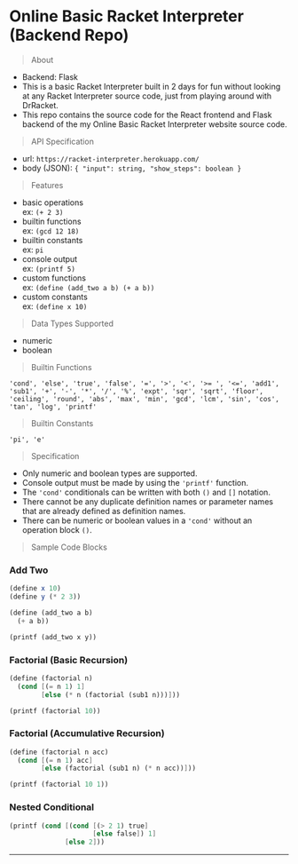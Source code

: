 # Online Basic Racket Interpreter (Backend Repo)

> About

- Backend: Flask
- This is a basic Racket Interpreter built in 2 days for fun without looking at any Racket Interpreter source code, just from playing around with DrRacket.
- This repo contains the source code for the React frontend and Flask backend of the my Online Basic Racket Interpreter website source code.

> API Specification

- url: `https://racket-interpreter.herokuapp.com/`
- body (JSON): `{ "input": string, "show_steps": boolean }`

> Features

- basic operations  
  ex: `(+ 2 3)`
- builtin functions  
  ex: `(gcd 12 18)`
- builtin constants  
  ex: `pi`
- console output  
  ex: `(printf 5)`
- custom functions  
  ex: `(define (add_two a b) (+ a b))`
- custom constants  
  ex: `(define x 10)`

> Data Types Supported

- numeric
- boolean

> Builtin Functions

`'cond', 'else', 'true', 'false', '=', '>', '<', '>= ', '<=', 'add1', 'sub1', '+', '-', '*', '/', '%', 'expt', 'sqr', 'sqrt', 'floor', 'ceiling', 'round', 'abs', 'max', 'min', 'gcd', 'lcm', 'sin', 'cos', 'tan', 'log', 'printf'`

> Builtin Constants

`'pi', 'e'`

> Specification

- Only numeric and boolean types are supported.
- Console output must be made by using the `'printf'` function.
- The `'cond'` conditionals can be written with both `()` and `[]` notation.
- There cannot be any duplicate definition names or parameter names that are already defined as definition names.
- There can be numeric or boolean values in a `'cond'` without an operation block `()`.

> Sample Code Blocks

### Add Two

```scheme
(define x 10)
(define y (* 2 3))

(define (add_two a b)
  (+ a b))

(printf (add_two x y))
```

### Factorial (Basic Recursion)

```scheme
(define (factorial n)
  (cond [(= n 1) 1]
        [else (* n (factorial (sub1 n)))]))

(printf (factorial 10))
```

### Factorial (Accumulative Recursion)

```scheme
(define (factorial n acc)
  (cond [(= n 1) acc]
        [else (factorial (sub1 n) (* n acc))]))

(printf (factorial 10 1))
```

### Nested Conditional

```scheme
(printf (cond [(cond [(> 2 1) true]
                     [else false]) 1]
              [else 2]))
```

---
